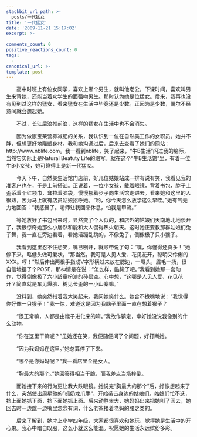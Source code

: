 ```yaml
---
stackbit_url_path: >-
  posts/一代猛女
title: '一代猛女'
date: '2009-11-21 15:17:02'
excerpt: >-
  
comments_count: 0
positive_reactions_count: 0
tags: 
  - 
canonical_url: >-
template: post
---
```

<div style="text-indent: 2em;"><p>高中时班上有位女同学，喜欢上哪个男生，就叫他老公，下课时间，喜欢叫男生来背她，还能当着众学生的面强吻男生。那时认为她是位猛女。后来，我再也没有见到过这样的猛女，看来猛女在生活中毕竟还是少数。正因为是少数，偶尔不经意间就会想起她。</p><p>不过，长江后浪推前浪，这样的猛女在生活中也不会消失。</p><p>因为做康宝莱营养减肥的关系，我认识到一位在自然美工作的女职员。她并不胖，但想更好地雕塑身材。我和她沟通过后，后来去查看了她们的网站：http://www.nblife.com。我一看到nblife，笑了起来，“牛B生活”闪过我的脑际，当然它实际上是Natural Beatuty Life的缩写。就在这个“牛B生活馆”里，有着一位牛B小女孩，她可算得上是新一代猛女。</p><p>今天下午，自然美生活馆门店前，好几位姑娘站成一排有说有笑，我看见我的准客户也在，于是上前搭讪。正说着，一位小女孩，戴着眼镜，背着书包，脖子上歪系着个红领巾，耷拉着脑袋，慢慢挪着步子向生活馆走进去。看来她和这里的人很熟，因为马上就有店员姑娘招呼她。“哟，你今天怎么放学这么早哇。”她有气无力地回答：“我感冒了。老师让我回来休息，怕我是甲流。”</p><p>等她放好了书包出来时，显然变了个人似的，和店外的姑娘们天南地北地谈开了，我很惊奇她那么小居然和能和大人侃得热火朝天。这时她正要教那群姑娘们兔子舞，我一直在旁边看着，看她活蹦乱跳的，不像兔子，倒像极了只小猴子。</p><p>我看到这里忍不住想笑，嘴已咧开，就顺带说了句：“嘿，你懂得还真多！”她停下来，略低头做可爱状，“那当然，我可是人见人爱、花见花开，聪明又伶俐的XXX。哼！”然后伸出两根手指成V字形横过来放在腮边，一甩头，眉毛一扬，很自信地摆了个POSE，那神情是在说：“怎么样，酷毙了吧。”我看到她那一套动作，觉得倒像极了六小龄童扮演的孙悟空。心中想，“这哪是人见人爱、花见花开？简直就是车见爆胎、树见长歪的一小山寨嘛。”</p><p>没料到，她突然指着我大笑起来。我问她笑什么。她合不拢嘴地说：“我觉得你好像一只猴子！”我一惊，难道这是因为我脑子里面一直在想着猴子？</p><p>“很正常嘛，人都是由猴子进化来的嘛。”我故作镇定，幸好她没说我像别的什么动物。</p><p>“你在这里干嘛呢？”见她还在笑，我便随便问了个问题，好打断她。</p><p>“因为我妈妈在这里。”她总算停了下来。</p><p>“哪个是你妈妈呢？”我一看店里全是女人。</p><p>“胸最大的那个。”她回答得相当干脆，而我差点当场摔倒。</p><p>而她接下来的行为更让我大跌眼镜。她说完“胸最大的那个”后，好像想起来了什么，突然使出周星驰的”抓奶龙爪手“，开始袭击身边的姑娘们。姑娘们忙不迭，挡上面她抓下面，挡下面她抓上面。后来动静太大，她妈妈出来把她叫了回去，她回去时一边跳一边嘴里念念有词，什么老爸搂着老妈的腰之类的。</p><p>后来了解到，她才上小学四年级，大家都很喜欢和她玩，觉得她是生活中的开心果。我心中暗自叹服，这么小就这么能混。祝愿她的生活永远缤纷多彩。</p></div><p>&nbsp;</p>